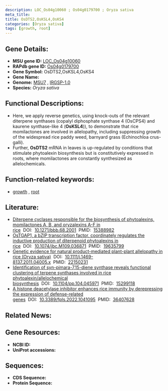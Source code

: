 ```yaml
---
description: LOC_Os04g10060 ; Os04g0179700 ; Oryza sativa
meta_title:
title: OsDTS2,OsKSL4,OsKS4
categories: [Oryza sativa]
tags: [growth, root]
---
```


## Gene Details:
- **MSU gene ID:** [LOC_Os04g10060](http://rice.uga.edu/cgi-bin/ORF_infopage.cgi?orf=LOC_Os04g10060)  
- **RAPdb gene ID:** [Os04g0179700](https://rapdb.dna.affrc.go.jp/locus/?name=Os04g0179700)  
- **Gene Symbol:** OsDTS2,OsKSL4,OsKS4
- **Gene Name:**
- **Genome:**  [MSU7](http://rice.uga.edu/)&nbsp;,&nbsp;[IRGSP-1.0](https://rapdb.dna.affrc.go.jp/download/irgsp1.html)
- **Species:** *Oryza sativa*

## Functional Descriptions:
   - Here, we apply reverse genetics, using knock-outs of the relevant diterpene synthases (copalyl diphosphate synthase 4 (OsCPS4) and kaurene synthase-like 4 (**OsKSL4**)), to demonstrate that rice momilactones are involved in allelopathy, including suppressing growth of the widespread rice paddy weed, barnyard grass (Echinochloa crus-galli).
   - Further, **OsDTS2** mRNA in leaves is up-regulated by conditions that stimulate phytoalexin biosynthesis but is constitutively expressed in roots, where momilactones are constantly synthesized as allelochemicals.

## Function-related keywords:
   - [growth](/tags/growth/)&nbsp;,&nbsp;[root](/tags/root/)

## Literature:
   - [Diterpene cyclases responsible for the biosynthesis of phytoalexins, momilactones A, B, and oryzalexins A-F in rice](https://www.doi.org/10.1271/bbb.68.2001)&nbsp;&nbsp;DOI:&nbsp;&nbsp;[10.1271/bbb.68.2001](https://www.doi.org/10.1271/bbb.68.2001)&nbsp;&nbsp;PMID:&nbsp;&nbsp;[15388982](https://pubmed.ncbi.nlm.nih.gov/15388982/)
   - [OsTGAP1, a bZIP transcription factor, coordinately regulates the inductive production of diterpenoid phytoalexins in rice](https://www.doi.org/10.1074/jbc.M109.036871)&nbsp;&nbsp;DOI:&nbsp;&nbsp;[10.1074/jbc.M109.036871](https://www.doi.org/10.1074/jbc.M109.036871)&nbsp;&nbsp;PMID:&nbsp;&nbsp;[19635799](https://pubmed.ncbi.nlm.nih.gov/19635799/)
   - [Genetic evidence for natural product-mediated plant-plant allelopathy in rice (Oryza sativa)](https://www.doi.org/10.1111/j.1469-8137.2011.04005.x)&nbsp;&nbsp;DOI:&nbsp;&nbsp;[10.1111/j.1469-8137.2011.04005.x](https://www.doi.org/10.1111/j.1469-8137.2011.04005.x)&nbsp;&nbsp;PMID:&nbsp;&nbsp;[22150231](https://pubmed.ncbi.nlm.nih.gov/22150231/)
   - [Identification of syn-pimara-7,15-diene synthase reveals functional clustering of terpene synthases involved in rice phytoalexin/allelochemical biosynthesis](https://www.doi.org/10.1104/pp.104.045971)&nbsp;&nbsp;DOI:&nbsp;&nbsp;[10.1104/pp.104.045971](https://www.doi.org/10.1104/pp.104.045971)&nbsp;&nbsp;PMID:&nbsp;&nbsp;[15299118](https://pubmed.ncbi.nlm.nih.gov/15299118/)
   - [A histone deacetylase inhibitor enhances rice immunity by derepressing the expression of defense-related genes](https://www.doi.org/10.3389/fpls.2022.1041095)&nbsp;&nbsp;DOI:&nbsp;&nbsp;[10.3389/fpls.2022.1041095](https://www.doi.org/10.3389/fpls.2022.1041095)&nbsp;&nbsp;PMID:&nbsp;&nbsp;[36407628](https://pubmed.ncbi.nlm.nih.gov/36407628/)

## Related News:

## Gene Resources:
- **NCBI ID:**  []()
- **UniProt accessions:** [](https://www.uniprot.org/uniprotkb//entry)

## Sequences:
- **CDS Sequence:**
- **Protein Sequence:**
